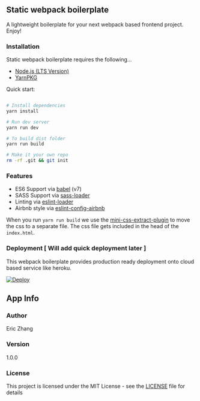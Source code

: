 ## Static webpack boilerplate

A lightweight boilerplate for your next webpack based frontend project. Enjoy!

### Installation

Static webpack boilerplate requires the following...

- [Node.js (LTS Version)](http://nodejs.org/)
- [YarnPKG](https://yarnpkg.com/lang/en/docs/install/#windows-stable)

Quick start:

```bash

# Install dependencies
yarn install

# Run dev server
yarn run dev

# To build dist folder
yarn run build

# Make it your own repo
rm -rf .git && git init

```

### Features

- ES6 Support via [babel](https://babeljs.io/) (v7)
- SASS Support via [sass-loader](https://github.com/jtangelder/sass-loader)
- Linting via [eslint-loader](https://github.com/MoOx/eslint-loader)
- Airbnb style via [eslint-config-airbnb](https://github.com/airbnb/javascript/tree/master/packages/eslint-config-airbnb)

When you run `yarn run build` we use the [mini-css-extract-plugin](https://github.com/webpack-contrib/mini-css-extract-plugin) to move the css to a separate file. The css file gets included in the head of the `index.html`.

### Deployment [ Will add quick deployment later ]

This webpack boilerplate provides production ready deployment onto cloud based service like heroku.

[![Deploy](https://www.herokucdn.com/deploy/button.svg)](https://heroku.com/deploy)

## App Info

### Author

Eric Zhang

### Version

1.0.0

### License

This project is licensed under the MIT License - see the [LICENSE](LICENSE) file for details

